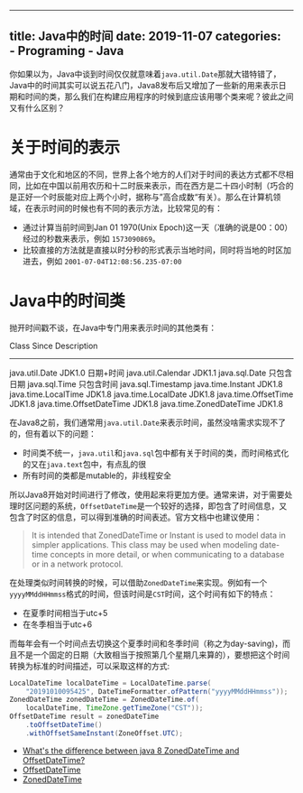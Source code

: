 
---
title: Java中的时间
date: 2019-11-07
categories:  
    - Programing
    - Java
---
你如果以为，Java中谈到时间仅仅就意味着`java.util.Date`那就大错特错了，Java中的时间其实可以说五花八门，Java8发布后又增加了一些新的用来表示日期和时间的类，那么我们在构建应用程序的时候到底应该用哪个类来呢？彼此之间又有什么区别？

<!-- more -->

# 关于时间的表示
通常由于文化和地区的不同，世界上各个地方的人们对于时间的表达方式都不尽相同，比如在中国以前用农历和十二时辰来表示，而在西方是二十四小时制（巧合的是正好一个时辰能对应上两个小时，据称与”高合成数“有关）。那么在计算机领域，在表示时间的时候也有不同的表示方法，比较常见的有：

* 通过计算当前时间到Jan 01 1970(Unix Epoch)这一天（准确的说是00：00）经过的秒数来表示，例如 `1573090869`。
* 比较直接的方法就是直接以时分秒的形式表示当地时间，同时将当地的时区加进去，例如 `2001-07-04T12:08:56.235-07:00`

# Java中的时间类
抛开时间戳不谈，在Java中专门用来表示时间的其他类有：

Class                     Since       Description
------------------------- ----------- -----------------------
java.util.Date            JDK1.0      日期+时间
java.util.Calendar        JDK1.1
java.sql.Date                         只包含日期
java.sql.Time                         只包含时间
java.sql.Timestamp
java.time.Instant         JDK1.8     
java.time.LocalTime       JDK1.8
java.time.LocalDate       JDK1.8
java.time.OffsetTime      JDK1.8
java.time.OffsetDateTime  JDK1.8
java.time.ZonedDateTime   JDK1.8

在Java8之前，我们通常用`java.util.Date`来表示时间，虽然没啥需求实现不了的，但有着以下的问题：

* 时间类不统一，`java.util`和`java.sql`包中都有关于时间的类，而时间格式化的又在`java.text`包中，有点乱的很
* 所有时间的类都是mutable的，非线程安全

所以Java8开始对时间进行了修改，使用起来将更加方便。通常来讲，对于需要处理时区问题的系统，`OffsetDateTime`是一个较好的选择，即包含了时间信息，又包含了时区的信息，可以得到准确的时间表述。官方文档中也建议使用：

>It is intended that ZonedDateTime or Instant is used to model data in simpler applications. This class may be used when modeling date-time concepts in more detail, or when communicating to a database or in a network protocol.

在处理类似时间转换的时候，可以借助`ZonedDateTime`来实现。例如有一个`yyyyMMddHHmmss`格式的时间，但该时间是`CST`时间，这个时间有如下的特点：

* 在夏季时间相当于utc+5
* 在冬季相当于utc+6

而每年会有一个时间点去切换这个夏季时间和冬季时间（称之为day-saving)，而且不是一个固定的日期（大致相当于按照第几个星期几来算的），要想把这个时间转换为标准的时间描述，可以采取这样的方式:

```java
LocalDateTime localDateTime = LocalDateTime.parse(
    "20191010095425", DateTimeFormatter.ofPattern("yyyyMMddHHmmss"));
ZonedDateTime zonedDateTime = ZonedDateTime.of(
    localDateTime, TimeZone.getTimeZone("CST"));
OffsetDateTime result = zonedDateTime
    .toOffsetDateTime()
    .withOffsetSameInstant(ZoneOffset.UTC);
```

* [What's the difference between java 8 ZonedDateTime and OffsetDateTime?](https://stackoverflow.com/questions/30234594/whats-the-difference-between-java-8-zoneddatetime-and-offsetdatetime)
* [OffsetDateTime](https://docs.oracle.com/javase/8/docs/api/java/time/OffsetDateTime.html)
* [ZonedDateTime](https://docs.oracle.com/javase/8/docs/api/java/time/ZonedDateTime.html)